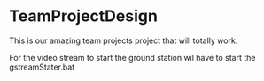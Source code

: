 # TeamProjectDesign
This is our amazing team projects project that will totally work. 

For the video stream to start the ground station wil have to start the gstreamStater.bat
